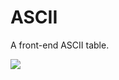 # ASCII

A front-end ASCII table.

![](https://img.shields.io/github/last-commit/caodoc/ascii?style="flat-square"&color="94a4ff")